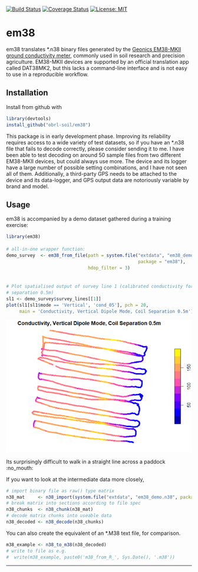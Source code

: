 <!-- README.md is generated from README.Rmd. Please edit that file -->

[![Build
Status](https://travis-ci.com/obrl-soil/em38.svg?branch=master)](https://travis-ci.com/obrl-soil/em38)
[![Coverage
Status](https://img.shields.io/codecov/c/github/obrl-soil/em38/master.svg)](https://codecov.io/github/obrl-soil/em38?branch=master)
[![License:
MIT](https://img.shields.io/badge/License-MIT-yellow.svg)](https://opensource.org/licenses/MIT)

em38
====

em38 translates \*.n38 binary files generated by the [Geonics EM38-MKII
ground conductivity meter](http://geonics.com/html/em38.html), commonly
used in soil research and precision agriculture. EM38-MKII devices are
supported by an official translation app called DAT38MK2, but this lacks
a command-line interface and is not easy to use in a reproducible
workflow.

Installation
------------

Install from github with

``` r
library(devtools)
install_github("obrl-soil/em38")
```

This package is in early development phase. Improving its reliability
requires access to a wide variety of test datasets, so if you have an
\*.n38 file that fails to decode correctly, please consider sending it
to me. I have been able to test decoding on around 50 sample files from
two different EM38-MKII devices, but could always use more. The device
and its logger have a large number of possible setting combinations, and
I have not seen all of them. Additionally, a third-party GPS needs to be
attached to the device and its data-logger, and GPS output data are
notoriously variable by brand and model.

Usage
-----

em38 is accompanied by a demo dataset gathered during a training
exercise:

``` r
library(em38)

# all-in-one wrapper function:
demo_survey  <- em38_from_file(path = system.file("extdata", "em38_demo.n38", 
                                                  package = "em38"),
                               hdop_filter = 3)


# Plot spatialised output of survey line 1 (calibrated conductivity for coil
# separation 0.5m)
sl1 <- demo_survey$survey_lines[[1]]
plot(sl1[sl1$mode == 'Vertical', 'cond_05'], pch = 20, 
     main = 'Conductivity, Vertical Dipole Mode, Coil Separation 0.5m')
```

![](man/figures/README-example-1.png)

Its surprisingly difficult to walk in a straight line across a paddock
:no\_mouth:

If you want to look at the intermediate data more closely,

``` r
# import binary file as raw() type matrix
n38_mat     <- n38_import(system.file("extdata", "em38_demo.n38", package = "em38"))
# break matrix into sections according to file spec 
n38_chunks  <- n38_chunk(n38_mat)
# decode matrix chunks into useable data
n38_decoded <- n38_decode(n38_chunks)
```

You can also create the equivalent of an \*.M38 text file, for
comparison.

``` r
m38_example <- n38_to_m38(n38_decoded)
# write to file as e.g.
#  write(m38_example, paste0('m38_from_R_', Sys.Date(), '.m38'))
```

------------------------------------------------------------------------

